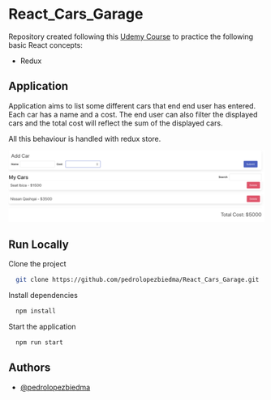 # React_Cars_Garage

Repository created following this [Udemy Course](https://www.udemy.com/course/react-redux/) to practice the following basic React concepts:

- Redux

## Application

Application aims to list some different cars that end end user has entered. Each car has a name and a cost. The end user can also filter the displayed cars and the total cost will reflect the sum of the displayed cars.

All this behaviour is handled with redux store.

![Screenshot](src/utils/Cars_Garage.png)

## Run Locally

Clone the project

```bash
  git clone https://github.com/pedrolopezbiedma/React_Cars_Garage.git
```

Install dependencies

```bash
  npm install
```

Start the application

```bash
  npm run start
```

## Authors

- [@pedrolopezbiedma](https://github.com/pedrolopezbiedma)
